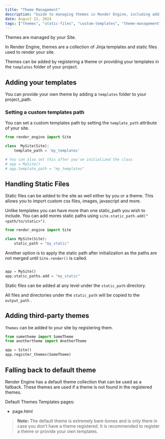 ```yaml
---
title: "Theme Management"
description: "Guide to managing themes in Render Engine, including adding custom templates, handling static files, and integrating third-party themes."
date: August 22, 2024
tags: ["themes", "static-files", "custom-templates", "theme-management"]
---
```


Themes are managed by your Site.

In Render Engine, themes are a collection of Jinja templates and static files used to render your site.

Themes can be added by registering a theme or providing your templates in the `templates` folder of your project.

## Adding your templates

You can provide your own theme by adding a `templates` folder to your project_path.

### Setting a custom templates path

You can set a custom templates path by setting the `template_path` attribute of your site.

```python
from render_engine import Site

class  MySite(Site):
    template_path = 'my_templates'

# You can also set this after you've initialized the class
# app = MySite()
# app.template_path = "my_templates"
```

## Handling Static Files

Static files can be added to the site as well either by you or a theme. This allows you to import custom css files, images, javascript and more.

Unlike templates you can have more than one static_path you wish to include. You can add mores static paths using `site.static_path.add("<path/to/static>")`.

```python
from render_engine import Site

class MySite(Site):
    static_path = "my_static"
```
Another option is to apply the static path after initialization as the paths are not merged until `Site.render()` is called.

```python

app = MySite()
app.static_paths.add = "my_static"

```

Static files can be added at any level under the `static_path` directory.

All files and directories under the `static_path` will be copied to the `output_path` .

## Adding third-party themes

`Themes` can be added to your site by registering them.

```python
from sometheme import SomeTheme
from anothertheme import AnotherTheme

app = Site()
app.register_themes(SomeTheme)
```

## Falling back to default theme

Render Engine has a default theme collection that can be used as a fallback. These themes are used if a theme is not found in the registered themes.

Default Themes Templates pages:

- page.html

> **Note:**
> The default theme is extremely bare-bones and is only there in case you don't have a theme registered. It is recommended to register a theme or provide your own templates.
